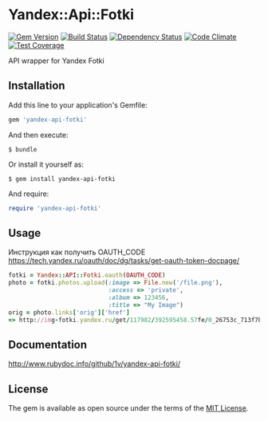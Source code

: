 # Yandex::Api::Fotki

[![Gem Version](https://badge.fury.io/rb/yandex-api-fotki.svg)](https://rubygems.org/gems/yandex-api-fotki)
[![Build Status](https://travis-ci.org/1v/yandex-api-fotki.svg?branch=master)](https://travis-ci.org/1v/yandex-api-fotki)
[![Dependency Status](https://gemnasium.com/badges/github.com/1v/yandex-api-fotki.svg)](https://gemnasium.com/github.com/1v/yandex-api-fotki)
[![Code Climate](https://codeclimate.com/github/1v/yandex-api-fotki/badges/gpa.svg)](https://codeclimate.com/github/1v/yandex-api-fotki)
[![Test Coverage](https://codeclimate.com/github/1v/yandex-api-fotki/badges/coverage.svg)](https://codeclimate.com/github/1v/yandex-api-fotki/coverage)

API wrapper for Yandex Fotki

## Installation

Add this line to your application's Gemfile:

```ruby
gem 'yandex-api-fotki'
```

And then execute:

    $ bundle

Or install it yourself as:

    $ gem install yandex-api-fotki
    
And require:
```ruby
require 'yandex-api-fotki'
```

## Usage
Инструкция как получить OAUTH_CODE https://tech.yandex.ru/oauth/doc/dg/tasks/get-oauth-token-docpage/
```ruby
fotki = Yandex::API::Fotki.oauth(OAUTH_CODE)
photo = fotki.photos.upload(:image => File.new('/file.png'),
                            :access => 'private',
                            :album => 123456,
                            :title => "My Image")
orig = photo.links['orig']['href']
=> http://img-fotki.yandex.ru/get/117982/392595458.57fe/0_26753c_713f7b6a_orig
```

## Documentation

http://www.rubydoc.info/github/1v/yandex-api-fotki/

## License

The gem is available as open source under the terms of the [MIT License](http://opensource.org/licenses/MIT).

